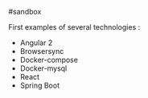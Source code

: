 #sandbox

First examples of several technologies :

* Angular 2
* Browsersync
* Docker-compose
* Docker-mysql
* React
* Spring Boot
